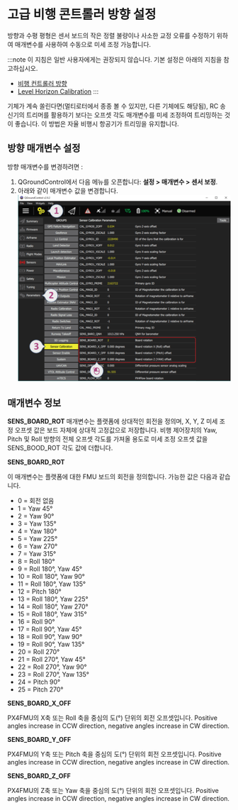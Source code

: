 # 고급 비행 콘트롤러 방향 설정

방향과 수평 평형은 센서 보드의 작은 정렬 불량이나 사소한 교정 오류를 수정하기 위하여 매개변수를 사용하여 수동으로 미세 조정 가능합니다.

:::note
이 지침은 일반 사용자에게는 권장되지 않습니다. 기본 설정은 아래의 지침을 참고하십시오.

- [비행 컨트롤러 방향 ](../config/flight_controller_orientation.md)
- [Level Horizon Calibration](../config/level_horizon_calibration.md) :::

기체가 계속 쏠린다면(멀티로터에서 종종 볼 수 있지만, 다른 기체에도 해당됨), RC 송신기의 트리머를 활용하기 보다는 오프셋 각도 매개변수를 미세 조정하여 트리밍하는 것이 좋습니다. 이 방법은 자율 비행시 항공기가 트리밍을 유지합니다.

## 방향 매개변수 설정

방향 매개변수를 변경하려면 :

1. QGroundControl에서 다음 메뉴를 오픈합니다: **설정 > 매개변수 > 센서 보정**.
2. 아래와 같이 매개변수 값을 변경합니다.![비행 제어장치 방향 QGC v2 ](../../assets/qgc/setup/sensor/fc_orientation_qgc_v2.png)

## 매개변수 정보

**SENS_BOARD_ROT** 매개변수는 플랫폼에 상대적인 회전을 정의며, X, Y, Z 미세 조정 오프셋 값은 보드 자체에 상대적 고정값으로 저장합니다. 비행 제어장치의 Yaw, Pitch 및 Roll 방향의 전체 오프셋 각도를 가져올 용도로 미세 조정 오프셋 값을 SENS_BOOD_ROT 각도 값에 더합니다.

**SENS_BOARD_ROT**

이 매개변수는 플랫폼에 대한 FMU 보드의 회전을 정의합니다. 가능한 값은 다음과 같습니다.

- 0 = 회전 없음
- 1 = Yaw 45°
- 2 = Yaw 90°
- 3 = Yaw 135°
- 4 = Yaw 180°
- 5 = Yaw 225°
- 6 = Yaw 270°
- 7 = Yaw 315°
- 8 = Roll 180°
- 9 = Roll 180°, Yaw 45°
- 10 = Roll 180°, Yaw 90°
- 11 = Roll 180°, Yaw 135°
- 12 = Pitch 180°
- 13 = Roll 180°, Yaw 225°
- 14 = Roll 180°, Yaw 270°
- 15 = Roll 180°, Yaw 315°
- 16 = Roll 90°
- 17 = Roll 90°, Yaw 45°
- 18 = Roll 90°, Yaw 90°
- 19 = Roll 90°, Yaw 135°
- 20 = Roll 270°
- 21 = Roll 270°, Yaw 45°
- 22 = Roll 270°, Yaw 90°
- 23 = Roll 270°, Yaw 135°
- 24 = Pitch 90°
- 25 = Pitch 270°

**SENS_BOARD_X_OFF**

PX4FMU의 X축 또는 Roll 축을 중심의 도(°) 단위의 회전 오프셋입니다. Positive angles increase in CCW direction, negative angles increase in CW direction.

**SENS_BOARD_Y_OFF**

PX4FMU의 Y축 또는 Pitch 축을 중심의 도(°) 단위의 회전 오프셋입니다. Positive angles increase in CCW direction, negative angles increase in CW direction.

**SENS_BOARD_Z_OFF**

PX4FMU의 Z축 또는 Yaw 축을 중심의 도(°) 단위의 회전 오프셋입니다. Positive angles increase in CCW direction, negative angles increase in CW direction.
